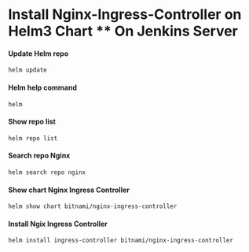 # Install Nginx-Ingress-Controller on Helm3 Chart ** On Jenkins Server
#### Update Helm repo
```
helm update
```

#### Helm help command
```
helm
```

#### Show repo list 
```
helm repo list
```

#### Search repo Nginx
```
helm search repo nginx
```

#### Show chart Nginx Ingress Controller
```
helm show chart bitnami/nginx-ingress-controller
```

#### Install Ngix Ingress Controller
```
helm install ingress-controller bitnami/nginx-ingress-controller
```

